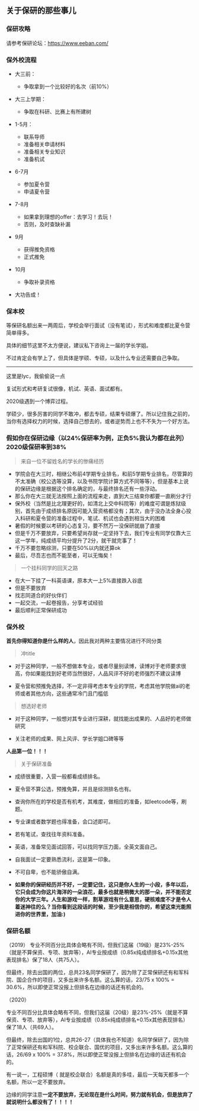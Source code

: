 ## 关于保研的那些事儿

### 保研攻略

请参考保研论坛：https://www.eeban.com/

### 保外校流程

- 大三前：
  - 争取拿到一个比较好的名次（前10%）

- 大三上学期：
  - 争取在科研、比赛上有所建树

- 1-5月：
  - 联系导师
  - 准备相关申请材料
  - 准备相关专业知识
  - 准备机试

- 6-7月
  - 参加夏令营
  - 申请夏令营

- 7-8月
  - 如果拿到理想的offer：去学习！去玩！
  - 否则，及时查缺补漏

- 9月
  - 获得推免资格
  - 正式推免

- 10月
  - 争取补录资格
- 大功告成！

### 保本校

等保研名额出来一两周后，学校会举行面试（没有笔试），形式和难度都比夏令营简单得多。

具体的细节这里不太方便说，建议私下咨询上一届的学长学姐。

不过肯定会有学上了，但具体是学硕、专硕，以及什么专业还需要自己争取。

-------

这里是lyc，我偷偷说一点

复试形式和考研复试很像，机试、英语、面试都有。

2020级遇到一个博弈过程。

学硕少，很多厉害的同学不敢冲，都去专硕，结果专硕爆了。所以记住我之前的，当你有选择权力的时候，选择自己想去的，或者逆势而上也不不失为一个好方法。

### 假如你在保研边缘（以24%保研率为例，正负5%我认为都在此列）2020级保研率到38%

> 来自一位不留姓名的学长的惨痛经历

- 学院会在大三时，相继公布前4学期专业排名，和前5学期专业排名，尽管算的不太准确（校公选等没算，以及书院学院计算方式不同等等），但是基本上说的保研边缘是根据这个排名确定的，与最终排名还有一些浮动。
- 那么你在大三就无法按照上面的流程来走，直到大三结束你都要一直刷分才行
- 保外校（当然是比北理更好的，如清北上交中科院等）的难度可谓是炼狱级别，首先由于成绩排名原因可能入营资格都没有；其次，由于没办法全身心投入科研和夏令营的准备过程中，笔试、机试也会遇到相当大的困难
- 暑假的时候要以考研的心态复习，要不然万一没保研就崩了直接
- 但是千万不要放弃，只要希望尚存就一定坚持下去，我们专业有同学仅靠大三这一学年，纯成绩平均分提升了2分，就干就完事了！
- 千万不要忽略综测，只要在50%以内就还算ok
- 最后，尽吾志也而不能至者，可以无悔矣！

> 一个挂科同学的回天之路

- 在大一下挂了一科英语课，原本大一上5%直接跌入谷底
- 但是不要放弃
- 找志同道合的好伙伴们
- 一起交流，一起卷报告，分享考试经验
- 最后顺利正常保研成功


### 保外校

**首先你得知道你是什么样的人**，因此我对两种主要情况进行不同分类

> 冲title

- 对于这种同学，一般不想做本专业，或者尽量别读博，读博对于老师要求很高，你如果能找到好老师当然很好，人品风评不好的老师强烈不建议读博

- 夏令营和预推免选择，不一定非得考虑本专业的学院，考虑其他学院做ai的老师或者其他方向，这些通常冷门且门槛低

> 想选好老师

- 对于这种同学，一般想对其专业进行深耕，就找能出成果的、人品好的老师做研究

- 关注老师的成果、网上风评、学长学姐口碑等等

**人品第一位！！！**

> 关于保研准备

- 成绩很重要，入营一般都看成绩排名。

- 夏令营不算公选，预推免算，并且是综测排名也有。

- 查询你所在的学校是否有机考，其难度，做相应的准备，如leetcode等，刷题。

- 专业课或者数学题也得准备，会口述即可。

- 若有笔试，查找往年资料准备。

- 英语，准备常见面试回答，可以找同学压力面，全英文面自己。

- 自我面试一定要熟悉流利，这是第一印象。

- 不可自卑，也不能骄傲自满。

- **如果你的保研经历并不好，一定要记住，这只是你人生的一小段，多年以后，它只会成为你这片海洋的一朵浪花，最多也就是稍微大的那一朵，并不能否定你的大学三年。人生和游戏一样，割草游戏有什么意思，硬核难度不才是令人着迷神往的么？当你看到这段话的时候，至少我是相信你的，希望这束光能照进你的世界里，加油:)**

### 保研名额

（2019）
专业不同百分比具体会略有不同，但我们这届（19级）是23%-25%（就是不算保资、专项、放弃等），AI专业按成绩（0.85x纯成绩排名+0.15x其他表现排名）保了18人（共75人）。

但最终，除去出国的两位，总共23名同学保研了，因为除了正常保研还有和军科院、国企合作的项目，又多出来许多名额。这么算的话，23/75 x 100% = 30.6%，所以即使正常没报上但排名在边缘的话还有机会的。

（2020）

专业不同百分比具体会略有不同，但我们这届（20级）是23%-25%（就是不算保资、专项、放弃等），AI专业按成绩（0.85x纯成绩排名+0.15x其他表现排名）保了18人（共69人）。

但最终，除去出国的1位，总共26-27（具体我也不知道）名同学保研了，因为除了正常保研还有和军科院、校企联合、国优的项目，又多出来许多名额。这么算的话，26/69 x 100% = 37.8%，所以即使正常没报上但排名在边缘的话还有机会的。

有一说一，工程硕博（ 就是校企联合）名额是真的多哇，最后一天每天都多一个名额，所以一定不要放弃。

边缘的同学注意**一定不要放弃，无论现在是什么时间，努力就有机会，但是放弃了就说明什么都没有了！！！！**
